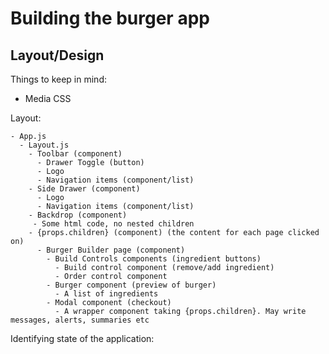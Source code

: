# Building the burger app

## Layout/Design

Things to keep in mind:

- Media CSS

Layout:

```
- App.js
  - Layout.js
    - Toolbar (component)
      - Drawer Toggle (button)
      - Logo
      - Navigation items (component/list)
    - Side Drawer (component)
      - Logo
      - Navigation items (component/list)
    - Backdrop (component)
     - Some html code, no nested children
    - {props.children} (component) (the content for each page clicked on)
      - Burger Builder page (component)
        - Build Controls components (ingredient buttons)
          - Build control component (remove/add ingredient)
          - Order control component 
        - Burger component (preview of burger)
          - A list of ingredients
        - Modal component (checkout)
          - A wrapper component taking {props.children}. May write messages, alerts, summaries etc
```

Identifying state of the application: 
